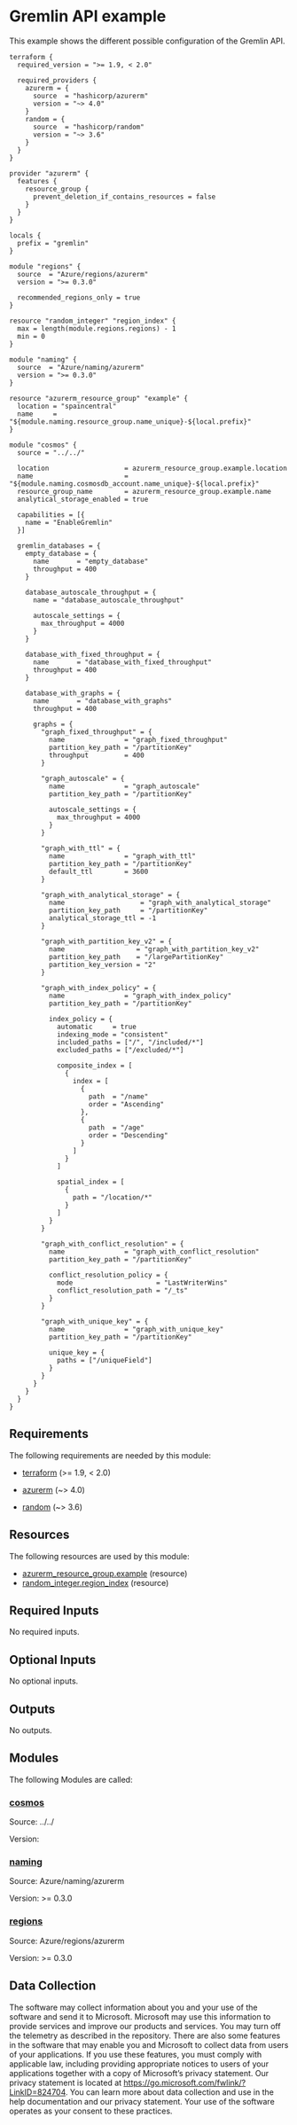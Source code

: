 <!-- BEGIN_TF_DOCS -->
# Gremlin API example

This example shows the different possible configuration of the Gremlin API.

```hcl
terraform {
  required_version = ">= 1.9, < 2.0"

  required_providers {
    azurerm = {
      source  = "hashicorp/azurerm"
      version = "~> 4.0"
    }
    random = {
      source  = "hashicorp/random"
      version = "~> 3.6"
    }
  }
}

provider "azurerm" {
  features {
    resource_group {
      prevent_deletion_if_contains_resources = false
    }
  }
}

locals {
  prefix = "gremlin"
}

module "regions" {
  source  = "Azure/regions/azurerm"
  version = ">= 0.3.0"

  recommended_regions_only = true
}

resource "random_integer" "region_index" {
  max = length(module.regions.regions) - 1
  min = 0
}

module "naming" {
  source  = "Azure/naming/azurerm"
  version = ">= 0.3.0"
}

resource "azurerm_resource_group" "example" {
  location = "spaincentral"
  name     = "${module.naming.resource_group.name_unique}-${local.prefix}"
}

module "cosmos" {
  source = "../../"

  location                   = azurerm_resource_group.example.location
  name                       = "${module.naming.cosmosdb_account.name_unique}-${local.prefix}"
  resource_group_name        = azurerm_resource_group.example.name
  analytical_storage_enabled = true

  capabilities = [{
    name = "EnableGremlin"
  }]

  gremlin_databases = {
    empty_database = {
      name       = "empty_database"
      throughput = 400
    }

    database_autoscale_throughput = {
      name = "database_autoscale_throughput"

      autoscale_settings = {
        max_throughput = 4000
      }
    }

    database_with_fixed_throughput = {
      name       = "database_with_fixed_throughput"
      throughput = 400
    }

    database_with_graphs = {
      name       = "database_with_graphs"
      throughput = 400

      graphs = {
        "graph_fixed_throughput" = {
          name               = "graph_fixed_throughput"
          partition_key_path = "/partitionKey"
          throughput         = 400
        }

        "graph_autoscale" = {
          name               = "graph_autoscale"
          partition_key_path = "/partitionKey"

          autoscale_settings = {
            max_throughput = 4000
          }
        }

        "graph_with_ttl" = {
          name               = "graph_with_ttl"
          partition_key_path = "/partitionKey"
          default_ttl        = 3600
        }

        "graph_with_analytical_storage" = {
          name                   = "graph_with_analytical_storage"
          partition_key_path     = "/partitionKey"
          analytical_storage_ttl = -1
        }

        "graph_with_partition_key_v2" = {
          name                  = "graph_with_partition_key_v2"
          partition_key_path    = "/largePartitionKey"
          partition_key_version = "2"
        }

        "graph_with_index_policy" = {
          name               = "graph_with_index_policy"
          partition_key_path = "/partitionKey"

          index_policy = {
            automatic     = true
            indexing_mode = "consistent"
            included_paths = ["/", "/included/*"]
            excluded_paths = ["/excluded/*"]

            composite_index = [
              {
                index = [
                  {
                    path  = "/name"
                    order = "Ascending"
                  },
                  {
                    path  = "/age"
                    order = "Descending"
                  }
                ]
              }
            ]

            spatial_index = [
              {
                path = "/location/*"
              }
            ]
          }
        }

        "graph_with_conflict_resolution" = {
          name               = "graph_with_conflict_resolution"
          partition_key_path = "/partitionKey"

          conflict_resolution_policy = {
            mode                     = "LastWriterWins"
            conflict_resolution_path = "/_ts"
          }
        }

        "graph_with_unique_key" = {
          name               = "graph_with_unique_key"
          partition_key_path = "/partitionKey"

          unique_key = {
            paths = ["/uniqueField"]
          }
        }
      }
    }
  }
}
```

<!-- markdownlint-disable MD033 -->
## Requirements

The following requirements are needed by this module:

- <a name="requirement_terraform"></a> [terraform](#requirement\_terraform) (>= 1.9, < 2.0)

- <a name="requirement_azurerm"></a> [azurerm](#requirement\_azurerm) (~> 4.0)

- <a name="requirement_random"></a> [random](#requirement\_random) (~> 3.6)

## Resources

The following resources are used by this module:

- [azurerm_resource_group.example](https://registry.terraform.io/providers/hashicorp/azurerm/latest/docs/resources/resource_group) (resource)
- [random_integer.region_index](https://registry.terraform.io/providers/hashicorp/random/latest/docs/resources/integer) (resource)

<!-- markdownlint-disable MD013 -->
## Required Inputs

No required inputs.

## Optional Inputs

No optional inputs.

## Outputs

No outputs.

## Modules

The following Modules are called:

### <a name="module_cosmos"></a> [cosmos](#module\_cosmos)

Source: ../../

Version:

### <a name="module_naming"></a> [naming](#module\_naming)

Source: Azure/naming/azurerm

Version: >= 0.3.0

### <a name="module_regions"></a> [regions](#module\_regions)

Source: Azure/regions/azurerm

Version: >= 0.3.0

<!-- markdownlint-disable-next-line MD041 -->
## Data Collection

The software may collect information about you and your use of the software and send it to Microsoft. Microsoft may use this information to provide services and improve our products and services. You may turn off the telemetry as described in the repository. There are also some features in the software that may enable you and Microsoft to collect data from users of your applications. If you use these features, you must comply with applicable law, including providing appropriate notices to users of your applications together with a copy of Microsoft’s privacy statement. Our privacy statement is located at <https://go.microsoft.com/fwlink/?LinkID=824704>. You can learn more about data collection and use in the help documentation and our privacy statement. Your use of the software operates as your consent to these practices.
<!-- END_TF_DOCS -->